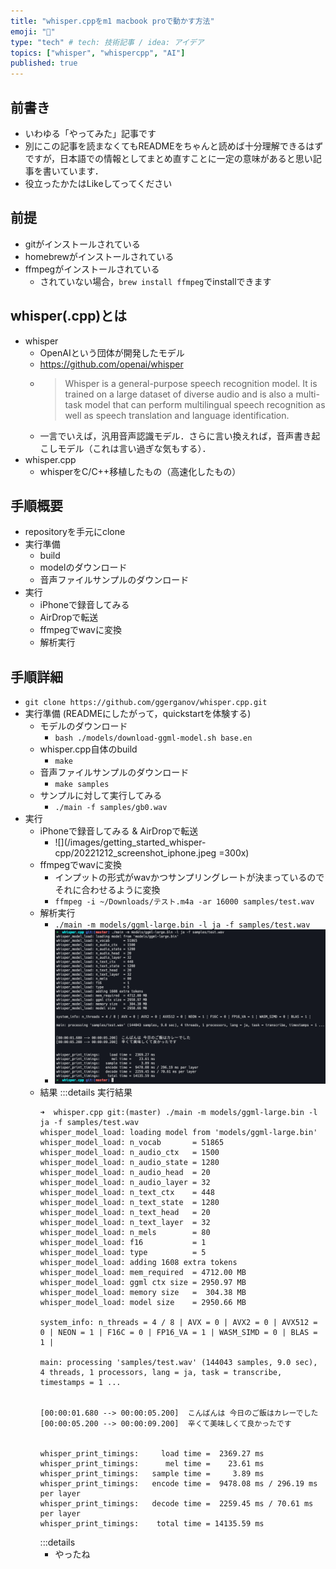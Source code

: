 ```yaml
---
title: "whisper.cppをm1 macbook proで動かす方法"
emoji: "🎈"
type: "tech" # tech: 技術記事 / idea: アイデア
topics: ["whisper", "whispercpp", "AI"]
published: true
---
```


## 前書き
- いわゆる「やってみた」記事です
- 別にこの記事を読まなくてもREADMEをちゃんと読めば十分理解できるはずですが，日本語での情報としてまとめ直すことに一定の意味があると思い記事を書いています．
- 役立ったかたはLikeしてってください

## 前提
- gitがインストールされている
- homebrewがインストールされている
- ffmpegがインストールされている
    - されていない場合，`brew install ffmpeg`でinstallできます


## whisper(.cpp)とは
- whisper
    - OpenAIという団体が開発したモデル
    - https://github.com/openai/whisper
    - > Whisper is a general-purpose speech recognition model. It is trained on a large dataset of diverse audio and is also a multi-task model that can perform multilingual speech recognition as well as speech translation and language identification.
    - 一言でいえば，汎用音声認識モデル．さらに言い換えれば，音声書き起こしモデル（これは言い過ぎな気もする）．
- whisper.cpp
    - whisperをC/C++移植したもの（高速化したもの）

## 手順概要
- repositoryを手元にclone
- 実行準備
    - build
    - modelのダウンロード
    - 音声ファイルサンプルのダウンロード
- 実行
    - iPhoneで録音してみる
    - AirDropで転送
    - ffmpegでwavに変換
    - 解析実行


## 手順詳細
- `git clone https://github.com/ggerganov/whisper.cpp.git`
- 実行準備 (READMEにしたがって，quickstartを体験する)
    - モデルのダウンロード
        - `bash ./models/download-ggml-model.sh base.en`
    - whisper.cpp自体のbuild
        - `make`
    - 音声ファイルサンプルのダウンロード
        - `make samples`
    - サンプルに対して実行してみる
        - `./main -f samples/gb0.wav`
- 実行
    - iPhoneで録音してみる & AirDropで転送
        - ![](/images/getting_started_whisper-cpp/20221212_screenshot_iphone.jpeg =300x)
    - ffmpegでwavに変換
        - インプットの形式がwavかつサンプリングレートが決まっているのでそれに合わせるように変換
        - `ffmpeg -i ~/Downloads/テスト.m4a -ar 16000 samples/test.wav`
    - 解析実行
        - `./main -m models/ggml-large.bin -l ja -f samples/test.wav`
        - ![](/images/getting_started_whisper-cpp/execute-result.png)
    - 結果
        :::details 実行結果
        ```
        ➜  whisper.cpp git:(master) ./main -m models/ggml-large.bin -l ja -f samples/test.wav
        whisper_model_load: loading model from 'models/ggml-large.bin'
        whisper_model_load: n_vocab       = 51865
        whisper_model_load: n_audio_ctx   = 1500
        whisper_model_load: n_audio_state = 1280
        whisper_model_load: n_audio_head  = 20
        whisper_model_load: n_audio_layer = 32
        whisper_model_load: n_text_ctx    = 448
        whisper_model_load: n_text_state  = 1280
        whisper_model_load: n_text_head   = 20
        whisper_model_load: n_text_layer  = 32
        whisper_model_load: n_mels        = 80
        whisper_model_load: f16           = 1
        whisper_model_load: type          = 5
        whisper_model_load: adding 1608 extra tokens
        whisper_model_load: mem_required  = 4712.00 MB
        whisper_model_load: ggml ctx size = 2950.97 MB
        whisper_model_load: memory size   =  304.38 MB
        whisper_model_load: model size    = 2950.66 MB

        system_info: n_threads = 4 / 8 | AVX = 0 | AVX2 = 0 | AVX512 = 0 | NEON = 1 | F16C = 0 | FP16_VA = 1 | WASM_SIMD = 0 | BLAS = 1 |

        main: processing 'samples/test.wav' (144043 samples, 9.0 sec), 4 threads, 1 processors, lang = ja, task = transcribe, timestamps = 1 ...


        [00:00:01.680 --> 00:00:05.200]  こんばんは 今日のご飯はカレーでした
        [00:00:05.200 --> 00:00:09.200]  辛くて美味しくて良かったです


        whisper_print_timings:     load time =  2369.27 ms
        whisper_print_timings:      mel time =    23.61 ms
        whisper_print_timings:   sample time =     3.89 ms
        whisper_print_timings:   encode time =  9478.08 ms / 296.19 ms per layer
        whisper_print_timings:   decode time =  2259.45 ms / 70.61 ms per layer
        whisper_print_timings:    total time = 14135.59 ms
        ```
        :::details
        - やったね
